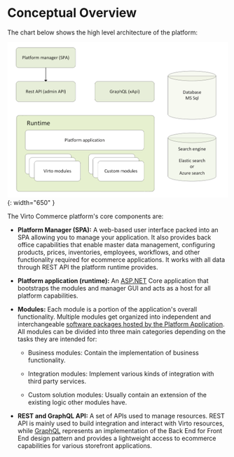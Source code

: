 ﻿# Conceptual Overview

The chart below shows the high level architecture of the platform:

![Back end architecture](media/01-back-end-architecture-chart.png){: width="650" }

The Virto Commerce platform's core components are:

- **Platform Manager (SPA):** A web-based user interface packed into an SPA allowing you to manage your application. It also provides back office capabilities that enable master data management, configuring products, prices, inventories, employees, workflows, and other functionality required for ecommerce applications. It works with all data through REST API the platform runtime provides. <!---TBA: link to Platform manager(legacy)--->
    
- **Platform application (runtime):** An [ASP.NET](http://asp.net/) Core application that bootstraps the modules and manager GUI and acts as a host for all platform capabilities.
    
- **Modules:** Each module is a portion of the application's overall functionality. Multiple modules get organized into independent and interchangeable [software packages hosted by the Platform Application](../Fundamentals/Modularity/01-overview.md). All modules can be divided into three main categories depending on the tasks they are intended for:
    
	- Business modules: Contain the implementation of business functionality.
    
	- Integration modules: Implement various kinds of integration with third party services.
    
	- Custom solution modules: Usually contain an extension of the existing logic other modules have.
    
- **REST and GraphQL API:** A set of APIs used to manage resources. REST API <!---TBA: link to Rest API reference--->is mainly used to build integration and interact with Virto resources, while [GraphQL](../GraphQL-Storefront-API-Reference-xAPI/index.md) represents an implementation of the Back End for Front End design pattern and provides a lightweight access to ecommerce capabilities for various storefront applications.
